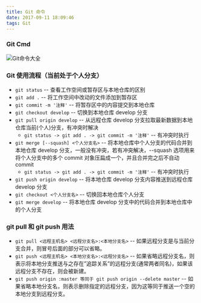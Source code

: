 ```yaml
---
title: Git 命令
date: 2017-09-11 18:09:46
tags: Git
---
```


### Git Cmd

![Git命令大全](http://static.zybuluo.com/lainazy/0ht5u9haqg26dnclziixgrq3/git-cmd.jpeg)

### Git 使用流程（当前处于个人分支）

* `git status` -- 查看工作空间或暂存区与本地仓库的区别
* `git add .` -- 将工作空间中改动的文件添加到暂存区
* `git commit -m '注释'` -- 将暂存区中的内容提交到本地仓库
* `git checkout develop` -- 切换到本地仓库 develop 分支
* `git pull origin develop` -- 从远程仓库 develop 分支拉取最新数据到本地仓库当前(个人)分支，有冲突时解决
  * `git status -> git add . -> git commit -m '注释'` -- 有冲突时执行
* `git merge [--squash] <个人分支名>` -- 将本地仓库中个人分支的代码合并到本地仓库 develop 分支，一般没有冲突，若有冲突解决，--squash 选项用来将个人分支中的多个 commit 对象压扁成一个，并且合并完之后不自动 commit
  * `git status -> git add . -> git commit -m '注释'` -- 有冲突时执行
* `git push origin develop` -- 将本地仓库 develop 分支内容推送到远程仓库 develop 分支
* `git checkout <个人分支名>` -- 切换回本地仓库个人分支
* `git merge develop` -- 将本地仓库 develop 分支中的代码合并到本地仓库中的个人分支

### git pull 和 git push 用法

* `git pull <远程主机名> <远程分支名>:<本地分支名>` -- 如果远程分支是与当前分支合并，则冒号后面的部分可以省略。
* `git push <远程主机名> <本地分支名>:<远程分支名>` -- 如果省略远程分支名，则表示将本地分支推送与之存在”追踪关系”的远程分支(通常两者同名)，如果该远程分支不存在，则会被新建。
* `git push origin :master 等同于 git push origin --delete master` -- 如果省略本地分支名，则表示删除指定的远程分支，因为这等同于推送一个空的本地分支到远程分支。
